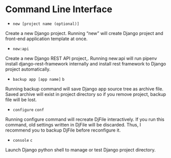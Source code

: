 # Command Line Interface 

- `new [project name (optional)]`


Create a new Django project. Running “new” will create Django project and front-end application template at once.

- `new:api`


Create a new Django REST API project,. Running new:api will run pipenv install django-rest-framework internally and install rest framework to Django project automatically.


- `backup app [app name]` `b`


Running backup command will save Django app source tree as archive file. 
Saved archive will exist in project directory so if you remove project, backup file will be lost.



- `configure` `conf`

Running configure command will recreate DjFile interactively. If you run this command, old settings written in DjFile will be discarded. Thus, I recommend you to backup DjFile before reconfigure it.


- `console` `c`

Launch Django python shell to manage or test Django project directory.
